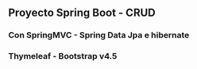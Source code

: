 
## Proyecto Spring Boot - CRUD
### Con SpringMVC - Spring Data Jpa e hibernate
### Thymeleaf - Bootstrap v4.5

